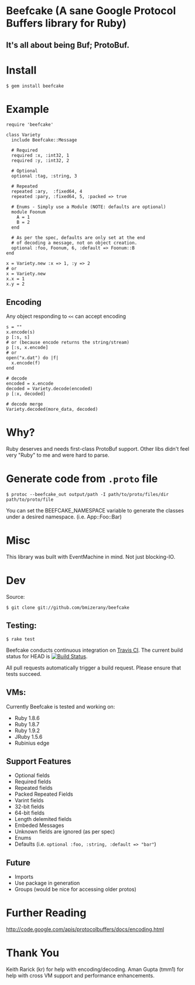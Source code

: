 # Beefcake (A sane Google Protocol Buffers library for Ruby)
## It's all about being Buf; ProtoBuf.

# Install

    $ gem install beefcake

# Example

    require 'beefcake'

    class Variety
      include Beefcake::Message

      # Required
      required :x, :int32, 1
      required :y, :int32, 2

      # Optional
      optional :tag, :string, 3

      # Repeated
      repeated :ary,  :fixed64, 4
      repeated :pary, :fixed64, 5, :packed => true

      # Enums - Simply use a Module (NOTE: defaults are optional)
      module Foonum
        A = 1
        B = 2
      end

      # As per the spec, defaults are only set at the end
      # of decoding a message, not on object creation.
      optional :foo, Foonum, 6, :default => Foonum::B
    end

    x = Variety.new :x => 1, :y => 2
    # or
    x = Variety.new
    x.x = 1
    x.y = 2

## Encoding

Any object responding to `<<` can accept encoding

    s = ""
    x.encode(s)
    p [:s, s]
    # or (because encode returns the string/stream)
    p [:s, x.encode]
    # or
    open("x.dat") do |f|
      x.encode(f)
    end

    # decode
    encoded = x.encode
    decoded = Variety.decode(encoded)
    p [:x, decoded]

    # decode merge
    Variety.decoded(more_data, decoded)

# Why?

  Ruby deserves and needs first-class ProtoBuf support.
  Other libs didn't feel very "Ruby" to me and were hard to parse.

# Generate code from `.proto` file

    $ protoc --beefcake_out output/path -I path/to/proto/files/dir path/to/proto/file

You can set the BEEFCAKE_NAMESPACE variable to generate the classes under a
desired namespace. (i.e. App::Foo::Bar)

# Misc

  This library was built with EventMachine in mind.  Not just blocking-IO.

# Dev

Source:

    $ git clone git://github.com/bmizerany/beefcake

## Testing:
    $ rake test

Beefcake conducts continuous integration on [Travis CI](http://travis-ci.org).
The current build status for HEAD is [![Build Status](https://travis-ci.org/protobuf-ruby/beefcake.png)](https://travis-ci.org/protobuf-ruby/beefcake).

All pull requests automatically trigger a build request.  Please ensure that
tests succeed.

## VMs:

Currently Beefcake is tested and working on:

* Ruby 1.8.6
* Ruby 1.8.7
* Ruby 1.9.2
* JRuby 1.5.6
* Rubinius edge


## Support Features

* Optional fields
* Required fields
* Repeated fields
* Packed Repeated Fields
* Varint fields
* 32-bit fields
* 64-bit fields
* Length delemited fields
* Embeded Messages
* Unknown fields are ignored (as per spec)
* Enums
* Defaults (i.e. `optional :foo, :string, :default => "bar"`)


## Future

* Imports
* Use package in generation
* Groups (would be nice for accessing older protos)

# Further Reading

http://code.google.com/apis/protocolbuffers/docs/encoding.html

# Thank You

Keith Rarick (kr) for help with encoding/decoding.
Aman Gupta (tmm1) for help with cross VM support and performance enhancements.

